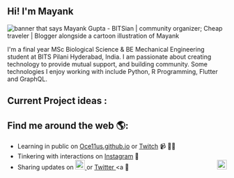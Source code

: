 ## Hi! I'm Mayank

<img src="https://raw.githubusercontent.com/Oce11us/Oce11us/master/gh-header-cropped.png" alt="banner that says Mayank Gupta - BITSian | community organizer; Cheap traveler | Blogger alongside a cartoon illustration of Mayank">

I'm a final year MSc Biological Science & BE Mechanical Engineering student at BITS Pilani Hyderabad, India. I am passionate about creating technology to provide mutual support, and building community. Some technologies I enjoy working with include Python, R Programming, Flutter and GraphQL.

## Current Project ideas :


## Find me around the web 🌎: 
- Learning in public on <a href="https://Oce11us.github.io">Oce11us.github.io</a> or <a href="https://www.twitch.tv/Oce11us">Twitch</a> 📹 ✍🏾  
- Tinkering with interactions on <a href="https://www.instagram.com/mister_bigwig/">Instagram</a>  🏓
- Sharing updates on <a href="https://www.linkedin.com/in/mayank-gupta-35bb69125?lipi=urn%3Ali%3Apage%3Ad_flagship3_profile_view_base_contact_details%3BE5AKSJk8T9Csjh%2BB9ffdfA%3D%3D/"> <img width = "22px" src="https://cdn.jsdelivr.net/npm/simple-icons@v3/icons/linkedin.svg" /> </a>  or <a href="https://twitter.com/Oce11us"> Twitter </a>
<a <img align="right" alt="Mayank Gupta | LinkedIn" width="22px" src="https://cdn.jsdelivr.net/npm/simple-icons@v3/icons/linkedin.svg" /> </a> 💼

[linkedin]: https://www.linkedin.com/in/mayank-gupta-35bb69125?lipi=urn%3Ali%3Apage%3Ad_flagship3_profile_view_base_contact_details%3BE5AKSJk8T9Csjh%2BB9ffdfA%3D%3D/



